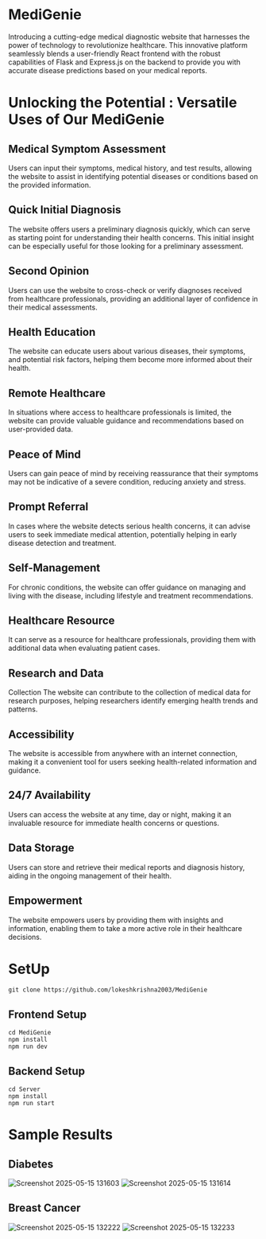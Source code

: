 # MediGenie
Introducing a  cutting-edge medical diagnostic website that harnesses the power of technology to revolutionize healthcare. 
This innovative platform seamlessly blends a user-friendly React frontend with the robust capabilities  of Flask and Express.js
on the backend to provide you with accurate disease predictions based on your medical reports.

# Unlocking the Potential : Versatile Uses of Our MediGenie

## Medical Symptom Assessment 
Users can input their symptoms, medical history, and test results, allowing the website to assist in identifying potential diseases or conditions based on the provided information.

## Quick Initial Diagnosis 
The website offers users a preliminary diagnosis quickly, which can serve as  starting point for understanding their health concerns. This initial insight can be especially useful for those looking for a preliminary assessment.

## Second Opinion 
Users can use the website to cross-check or verify diagnoses received from healthcare professionals, providing an additional layer of confidence in their medical assessments.

## Health Education 
The website can educate users about various diseases, their symptoms, and potential risk factors, helping them become more informed about their health.

## Remote Healthcare 
In situations where access to healthcare professionals is limited, the website can provide valuable guidance and recommendations based on user-provided data.

## Peace of Mind 
Users can gain peace of mind by receiving reassurance that their symptoms may not be indicative of a severe condition, reducing anxiety and stress.

## Prompt Referral 
In cases where the website detects serious health concerns, it can advise users to seek immediate medical attention, potentially helping in early disease detection and treatment.

## Self-Management
For chronic conditions, the website can offer guidance on managing and living with the disease, including lifestyle and treatment recommendations.

## Healthcare Resource
It can serve as a resource for healthcare professionals, providing them with additional data when evaluating patient cases.

## Research and Data 
Collection The website can contribute to the collection of medical data for research purposes, helping researchers identify emerging health trends and patterns.

## Accessibility 
The website is accessible from anywhere with an internet connection, making it a convenient tool for users seeking health-related information and guidance.

## 24/7 Availability
Users can access the website at any time, day or night, making it an invaluable resource for immediate health concerns or questions.

## Data Storage
Users can store and retrieve their medical reports and diagnosis history, aiding in the ongoing management of their health.

## Empowerment
The website empowers users by providing them with insights and information, enabling them to take a more active role in their healthcare decisions.

# SetUp
 `git clone https://github.com/lokeshkrishna2003/MediGenie`
## Frontend Setup
 `cd MediGenie ` <br>
 `npm install` <br>
 `npm run dev` <br>
## Backend Setup
 `cd Server` <br>
 `npm install` <br>
 `npm run start` <br>

# Sample Results

 ## Diabetes
  ![Screenshot 2025-05-15 131603](https://github.com/user-attachments/assets/b7c8edbd-ee95-4bcd-95c4-9daaee813d3c)
  ![Screenshot 2025-05-15 131614](https://github.com/user-attachments/assets/070a53c4-1bc0-4c8a-8156-d7eff2b1b6a7)

 ## Breast Cancer
   ![Screenshot 2025-05-15 132222](https://github.com/user-attachments/assets/4363ff67-8e62-426f-a70f-f901437070ce)
   ![Screenshot 2025-05-15 132233](https://github.com/user-attachments/assets/92a54d44-8329-470a-88b8-a97e8e030e78)


 

